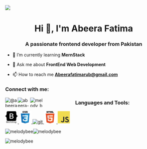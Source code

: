<img  width="50%" src="https://cdn3.helpmonks.com/content/images/2021/08/helpmonks-burnout-1.png">
<h1 align="center">Hi 👋, I'm Abeera Fatima</h1>
<h3 align="center">A passionate frontend developer from Pakistan</h3>

- 🌱 I’m currently learning **MernStack**

- 💬 Ask me about **FrontEnd Web Development**

- 📫 How to reach me **Abeerafatimarub@gmail.com**

<h3 align="left">Connect with me:</h3>
<p align="left"><a href="https://twitter.com/@abeeraf85537284" target="blank"><img align="left" align=""src="https://raw.githubusercontent.com/rahuldkjain/github-profile-readme-generator/master/src/images/icons/Social/twitter.svg" alt="@abeeraf85537284" height="30" width="40" /></a>

<a href="https://linkedin.com/in/abeera-fatima" target="blank"><img align="left" src="https://raw.githubusercontent.com/rahuldkjain/github-profile-readme-generator/master/src/images/icons/Social/linked-in-alt.svg" alt="abeera-fatima" height="30" width="40" /></a>

<a href="https://instagram.com/melody_bee__" target="blank"><img align="left" src="https://raw.githubusercontent.com/rahuldkjain/github-profile-readme-generator/master/src/images/icons/Social/instagram.svg" alt="melody_bee__" height="30" width="40" /></a>

</p>

<h3 align="center">Languages and Tools:</h3>
<p align="left"> <a href="https://getbootstrap.com" target="_blank" rel="noreferrer"> <img src="https://raw.githubusercontent.com/devicons/devicon/master/icons/bootstrap/bootstrap-plain-wordmark.svg" alt="bootstrap" width="40" height="40"/> </a>
 <a href="https://www.w3schools.com/css/" target="_blank" rel="noreferrer"> <img src="https://raw.githubusercontent.com/devicons/devicon/master/icons/css3/css3-original-wordmark.svg" alt="css3" width="40" height="40"/> </a>
 <a href="https://git-scm.com/" target="_blank" rel="noreferrer"> <img src="https://www.vectorlogo.zone/logos/git-scm/git-scm-icon.svg" alt="git" width="40" height="40"/> </a>
 <a href="https://www.w3.org/html/" target="_blank" rel="noreferrer"> <img src="https://raw.githubusercontent.com/devicons/devicon/master/icons/html5/html5-original-wordmark.svg" alt="html5" width="40" height="40"/> </a>
 <a href="https://developer.mozilla.org/en-US/docs/Web/JavaScript" target="_blank" rel="noreferrer"> <img src="https://raw.githubusercontent.com/devicons/devicon/master/icons/javascript/javascript-original.svg" alt="javascript" width="40" height="40"/> </a>
 </p>

<p><img align="left" src="https://github-readme-stats.vercel.app/api/top-langs?username=melodybee&show_icons=true&locale=en&layout=compact" alt="melodybee" /></p>

<p>&nbsp;<img align="left" src="https://github-readme-stats.vercel.app/api?username=melodybee&show_icons=true&locale=en" alt="melodybee" /></p>

<p><img align="left" src="https://github-readme-streak-stats.herokuapp.com/?user=melodybee&" alt="melodybee" /></p>
